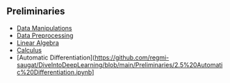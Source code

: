 ## Preliminaries
- [Data Manipulations](https://github.com/regmi-saugat/DiveIntoDeepLearning/blob/main/Preliminaries/2.1%20Data%20Manipulation.ipynb)
- [Data Preprocessing](https://github.com/regmi-saugat/DiveIntoDeepLearning/blob/main/Preliminaries/2.2%20Data%20Preprocessing.ipynb)
- [Linear Algebra](https://github.com/regmi-saugat/DiveIntoDeepLearning/blob/main/Preliminaries/2.3%20Linear%20Algebra.ipynb)
- [Calculus](https://github.com/regmi-saugat/DiveIntoDeepLearning/blob/main/Preliminaries/2.4%20Calculus.ipynb)
- [Automatic Differentiation](https://github.com/regmi-saugat/DiveIntoDeepLearning/blob/main/Preliminaries/2.5%20Automatic%20Differentiation.ipynb]
